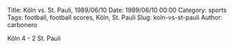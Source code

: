Title: Köln vs. St. Pauli, 1989/06/10
Date: 1989/06/10 00:00
Category: sports
Tags: football, football scores, Köln, St. Pauli
Slug: koln-vs-st-pauli
Author: carbonero


Köln 4 - 2 St. Pauli
